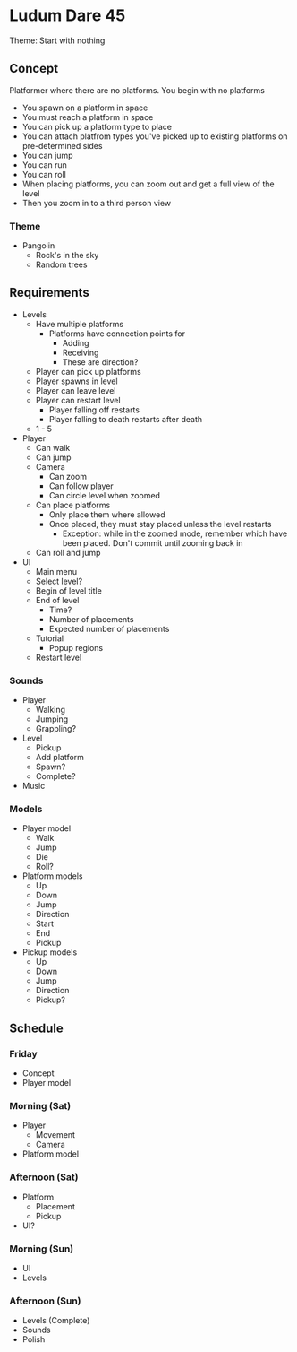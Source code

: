 Ludum Dare 45
=============

Theme: Start with nothing

Concept
-------

Platformer where there are no platforms.
You begin with no platforms

* You spawn on a platform in space
* You must reach a platform in space
* You can pick up a platform type to place
* You can attach platfrom types you've picked up to existing platforms on pre-determined sides
* You can jump
* You can run
* You can roll
* When placing platforms, you can zoom out and get a full view of the level
* Then you zoom in to a third person view

### Theme

* Pangolin
	- Rock's in the sky
	- Random trees

Requirements
------------

* Levels
	- Have multiple platforms
		+ Platforms have connection points for
			* Adding
			* Receiving
			* These are direction?
	- Player can pick up platforms
	- Player spawns in level
	- Player can leave level
	- Player can restart level
		+ Player falling off restarts
		+ Player falling to death restarts after death
	- 1 - 5
* Player
	- Can walk
	- Can jump
	- Camera
		+ Can zoom
		+ Can follow player
		+ Can circle level when zoomed
	- Can place platforms
		+ Only place them where allowed
		+ Once placed, they must stay placed unless the level restarts
			* Exception: while in the zoomed mode, remember which have been placed.
				Don't commit until zooming back in
	- Can roll and jump
* UI
	- Main menu
	- Select level?
	- Begin of level title
	- End of level
		+ Time?
		+ Number of placements
		+ Expected number of placements
	- Tutorial
		+ Popup regions
	- Restart level

### Sounds

* Player
	- Walking
	- Jumping
	- Grappling?
* Level
	- Pickup
	- Add platform
	- Spawn?
	- Complete?
* Music

### Models

* Player model
	- Walk
	- Jump
	- Die
	- Roll?
* Platform models
	- Up
	- Down
	- Jump
	- Direction
	- Start
	- End
	- Pickup
* Pickup models
	- Up
	- Down
	- Jump
	- Direction
	- Pickup?

Schedule
--------

### Friday

* Concept
* Player model

### Morning (Sat)

* Player
	- Movement
	- Camera
* Platform model

### Afternoon (Sat)

* Platform
	- Placement
	- Pickup
* UI?

### Morning (Sun)

* UI
* Levels

### Afternoon (Sun)

* Levels (Complete)
* Sounds
* Polish